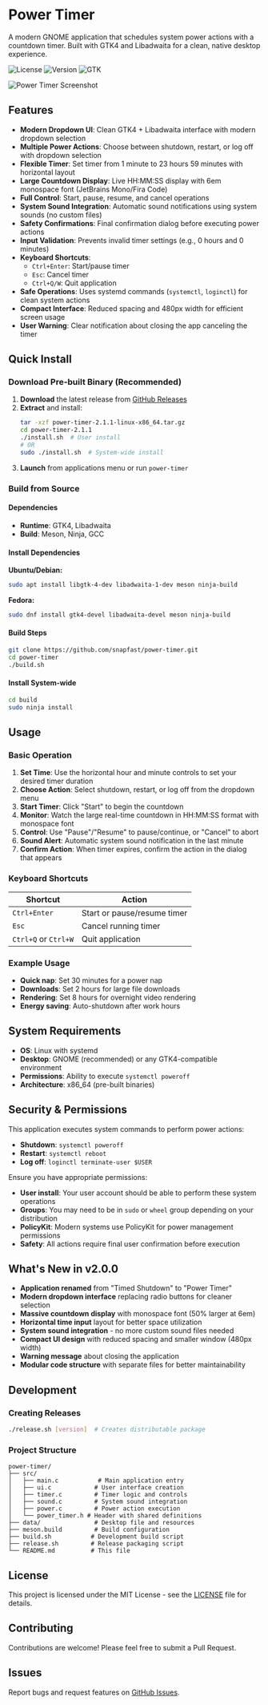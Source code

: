 # Power Timer

A modern GNOME application that schedules system power actions with a countdown timer. Built with GTK4 and Libadwaita for a clean, native desktop experience.

![License](https://img.shields.io/badge/license-MIT-blue.svg)
![Version](https://img.shields.io/badge/version-2.0.0-green.svg)
![GTK](https://img.shields.io/badge/GTK-4.x-orange.svg)

![Power Timer Screenshot](data/Screenshot%20from%202025-08-27%2022-35-02.png)

## Features

- **Modern Dropdown UI**: Clean GTK4 + Libadwaita interface with modern dropdown selection
- **Multiple Power Actions**: Choose between shutdown, restart, or log off with dropdown selection
- **Flexible Timer**: Set timer from 1 minute to 23 hours 59 minutes with horizontal layout
- **Large Countdown Display**: Live HH:MM:SS display with 6em monospace font (JetBrains Mono/Fira Code)
- **Full Control**: Start, pause, resume, and cancel operations
- **System Sound Integration**: Automatic sound notifications using system sounds (no custom files)
- **Safety Confirmations**: Final confirmation dialog before executing power actions
- **Input Validation**: Prevents invalid timer settings (e.g., 0 hours and 0 minutes)
- **Keyboard Shortcuts**: 
  - `Ctrl+Enter`: Start/pause timer
  - `Esc`: Cancel timer  
  - `Ctrl+Q/W`: Quit application
- **Safe Operations**: Uses systemd commands (`systemctl`, `loginctl`) for clean system actions
- **Compact Interface**: Reduced spacing and 480px width for efficient screen usage
- **User Warning**: Clear notification about closing the app canceling the timer

## Quick Install

### Download Pre-built Binary (Recommended)

1. **Download** the latest release from [GitHub Releases](https://github.com/snapfast/power-timer/releases)
2. **Extract** and install:
   ```bash
   tar -xzf power-timer-2.1.1-linux-x86_64.tar.gz
   cd power-timer-2.1.1
   ./install.sh  # User install
   # OR
   sudo ./install.sh  # System-wide install
   ```
3. **Launch** from applications menu or run `power-timer`

### Build from Source

#### Dependencies
- **Runtime**: GTK4, Libadwaita
- **Build**: Meson, Ninja, GCC

#### Install Dependencies

**Ubuntu/Debian:**
```bash
sudo apt install libgtk-4-dev libadwaita-1-dev meson ninja-build
```

**Fedora:**
```bash
sudo dnf install gtk4-devel libadwaita-devel meson ninja-build
```

#### Build Steps
```bash
git clone https://github.com/snapfast/power-timer.git
cd power-timer
./build.sh
```

#### Install System-wide
```bash
cd build
sudo ninja install
```

## Usage

### Basic Operation
1. **Set Time**: Use the horizontal hour and minute controls to set your desired timer duration
2. **Choose Action**: Select shutdown, restart, or log off from the dropdown menu
3. **Start Timer**: Click "Start" to begin the countdown
4. **Monitor**: Watch the large real-time countdown in HH:MM:SS format with monospace font
5. **Control**: Use "Pause"/"Resume" to pause/continue, or "Cancel" to abort
6. **Sound Alert**: Automatic system sound notification in the last minute
7. **Confirm Action**: When timer expires, confirm the action in the dialog that appears

### Keyboard Shortcuts
| Shortcut | Action |
|----------|--------|
| `Ctrl+Enter` | Start or pause/resume timer |
| `Esc` | Cancel running timer |
| `Ctrl+Q` or `Ctrl+W` | Quit application |

### Example Usage
- **Quick nap**: Set 30 minutes for a power nap
- **Downloads**: Set 2 hours for large file downloads
- **Rendering**: Set 8 hours for overnight video rendering
- **Energy saving**: Auto-shutdown after work hours

## System Requirements

- **OS**: Linux with systemd
- **Desktop**: GNOME (recommended) or any GTK4-compatible environment  
- **Permissions**: Ability to execute `systemctl poweroff`
- **Architecture**: x86_64 (pre-built binaries)

## Security & Permissions

This application executes system commands to perform power actions:
- **Shutdown**: `systemctl poweroff`
- **Restart**: `systemctl reboot`
- **Log off**: `loginctl terminate-user $USER`

Ensure you have appropriate permissions:

- **User install**: Your user account should be able to perform these system operations
- **Groups**: You may need to be in `sudo` or `wheel` group depending on your distribution
- **PolicyKit**: Modern systems use PolicyKit for power management permissions
- **Safety**: All actions require final user confirmation before execution

## What's New in v2.0.0

- **Application renamed** from "Timed Shutdown" to "Power Timer"
- **Modern dropdown interface** replacing radio buttons for cleaner selection
- **Massive countdown display** with monospace font (50% larger at 6em)
- **Horizontal time input** layout for better space utilization
- **System sound integration** - no more custom sound files needed
- **Compact UI design** with reduced spacing and smaller window (480px width)
- **Warning message** about closing the application
- **Modular code structure** with separate files for better maintainability

## Development

### Creating Releases
```bash
./release.sh [version]  # Creates distributable package
```

### Project Structure
```
power-timer/
├── src/
│   ├── main.c           # Main application entry
│   ├── ui.c            # User interface creation
│   ├── timer.c         # Timer logic and controls
│   ├── sound.c         # System sound integration
│   ├── power.c         # Power action execution
│   └── power_timer.h # Header with shared definitions
├── data/               # Desktop file and resources
├── meson.build         # Build configuration  
├── build.sh           # Development build script
├── release.sh         # Release packaging script
└── README.md          # This file
```

## License

This project is licensed under the MIT License - see the [LICENSE](LICENSE) file for details.

## Contributing

Contributions are welcome! Please feel free to submit a Pull Request.

## Issues

Report bugs and request features on [GitHub Issues](https://github.com/snapfast/power-timer/issues).
